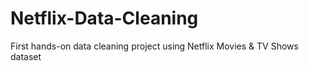 # Netflix-Data-Cleaning
First hands-on data cleaning project using Netflix Movies &amp; TV Shows dataset
